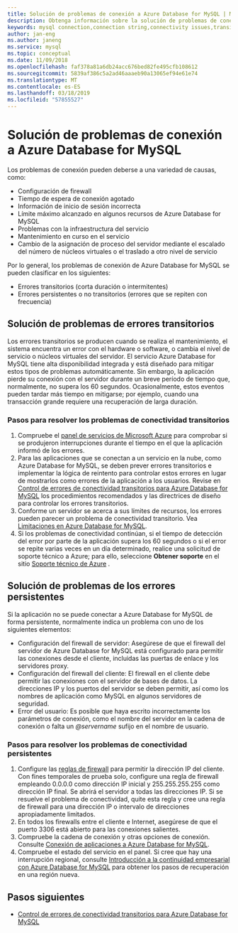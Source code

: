 ```yaml
---
title: Solución de problemas de conexión a Azure Database for MySQL | Microsoft Docs
description: Obtenga información sobre la solución de problemas de conexión a Azure Database for MySQL.
keywords: mysql connection,connection string,connectivity issues,transient error,connection error
author: jan-eng
ms.author: janeng
ms.service: mysql
ms.topic: conceptual
ms.date: 11/09/2018
ms.openlocfilehash: faf378a81a6db24acc676bed82fe495cfb108612
ms.sourcegitcommit: 5839af386c5a2ad46aaaeb90a13065ef94e61e74
ms.translationtype: MT
ms.contentlocale: es-ES
ms.lasthandoff: 03/18/2019
ms.locfileid: "57855527"
---
```

# <a name="troubleshoot-connection-issues-to-azure-database-for-mysql"></a>Solución de problemas de conexión a Azure Database for MySQL

Los problemas de conexión pueden deberse a una variedad de causas, como:

* Configuración de firewall
* Tiempo de espera de conexión agotado
* Información de inicio de sesión incorrecta
* Límite máximo alcanzado en algunos recursos de Azure Database for MySQL
* Problemas con la infraestructura del servicio
* Mantenimiento en curso en el servicio
* Cambio de la asignación de proceso del servidor mediante el escalado del número de núcleos virtuales o el traslado a otro nivel de servicio

Por lo general, los problemas de conexión de Azure Database for MySQL se pueden clasificar en los siguientes:

* Errores transitorios (corta duración o intermitentes)
* Errores persistentes o no transitorios (errores que se repiten con frecuencia)

## <a name="troubleshoot-transient-errors"></a>Solución de problemas de errores transitorios

Los errores transitorios se producen cuando se realiza el mantenimiento, el sistema encuentra un error con el hardware o software, o cambia el nivel de servicio o núcleos virtuales del servidor. El servicio Azure Database for MySQL tiene alta disponibilidad integrada y está diseñado para mitigar estos tipos de problemas automáticamente. Sin embargo, la aplicación pierde su conexión con el servidor durante un breve período de tiempo que, normalmente, no supera los 60 segundos. Ocasionalmente, estos eventos pueden tardar más tiempo en mitigarse; por ejemplo, cuando una transacción grande requiere una recuperación de larga duración.

### <a name="steps-to-resolve-transient-connectivity-issues"></a>Pasos para resolver los problemas de conectividad transitorios

1. Compruebe el [panel de servicios de Microsoft Azure](https://azure.microsoft.com/status) para comprobar si se produjeron interrupciones durante el tiempo en el que la aplicación informó de los errores.
2. Para las aplicaciones que se conectan a un servicio en la nube, como Azure Database for MySQL, se deben prever errores transitorios e implementar la lógica de reintento para controlar estos errores en lugar de mostrarlos como errores de la aplicación a los usuarios. Revise en [Control de errores de conectividad transitorios para Azure Database for MySQL](concepts-connectivity.md) los procedimientos recomendados y las directrices de diseño para controlar los errores transitorios.
3. Conforme un servidor se acerca a sus límites de recursos, los errores pueden parecer un problema de conectividad transitorio. Vea [Limitaciones en Azure Database for MySQL](concepts-limits.md).
4. Si los problemas de conectividad continúan, si el tiempo de detección del error por parte de la aplicación supera los 60 segundos o si el error se repite varias veces en un día determinado, realice una solicitud de soporte técnico a Azure; para ello, seleccione **Obtener soporte** en el sitio [Soporte técnico de Azure](https://azure.microsoft.com/support/options) .

## <a name="troubleshoot-persistent-errors"></a>Solución de problemas de los errores persistentes

Si la aplicación no se puede conectar a Azure Database for MySQL de forma persistente, normalmente indica un problema con uno de los siguientes elementos:

* Configuración del firewall de servidor: Asegúrese de que el firewall del servidor de Azure Database for MySQL está configurado para permitir las conexiones desde el cliente, incluidas las puertas de enlace y los servidores proxy.
* Configuración del firewall del cliente: El firewall en el cliente debe permitir las conexiones con el servidor de bases de datos. La direcciones IP y los puertos del servidor se deben permitir, así como los nombres de aplicación como MySQL en algunos servidores de seguridad.
* Error del usuario: Es posible que haya escrito incorrectamente los parámetros de conexión, como el nombre del servidor en la cadena de conexión o falta un  *\@servername* sufijo en el nombre de usuario.

### <a name="steps-to-resolve-persistent-connectivity-issues"></a>Pasos para resolver los problemas de conectividad persistentes

1. Configure las [reglas de firewall](howto-manage-firewall-using-portal.md) para permitir la dirección IP del cliente. Con fines temporales de prueba solo, configure una regla de firewall empleando 0.0.0.0 como dirección IP inicial y 255.255.255.255 como dirección IP final. Se abrirá el servidor a todas las direcciones IP. Si se resuelve el problema de conectividad, quite esta regla y cree una regla de firewall para una dirección IP o intervalo de direcciones apropiadamente limitados.
2. En todos los firewalls entre el cliente e Internet, asegúrese de que el puerto 3306 está abierto para las conexiones salientes.
3. Compruebe la cadena de conexión y otras opciones de conexión. Consulte [Conexión de aplicaciones a Azure Database for MySQL](howto-connection-string.md).
4. Compruebe el estado del servicio en el panel. Si cree que hay una interrupción regional, consulte [Introducción a la continuidad empresarial con Azure Database for MySQL](concepts-business-continuity.md) para obtener los pasos de recuperación en una región nueva.

## <a name="next-steps"></a>Pasos siguientes

* [Control de errores de conectividad transitorios para Azure Database for MySQL](concepts-connectivity.md)
